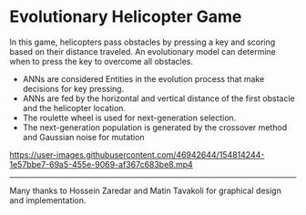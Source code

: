 # Evolutionary Helicopter Game
In this game, helicopters pass obstacles by pressing a key and scoring based on their distance traveled.
An evolutionary model can determine when to press the key to overcome all obstacles.
- ANNs are considered Entities in the evolution process that make decisions for key pressing.
- ANNs are fed by the horizontal and vertical distance of the first obstacle and the helicopter location.
- The roulette wheel is used for next-generation selection.
- The next-generation population is generated by the crossover method and Gaussian noise for mutation

https://user-images.githubusercontent.com/46942644/154814244-1e57bbe7-69a5-455e-9069-af367c683be8.mp4

<hr> 
Many thanks to Hossein Zaredar and Matin Tavakoli for graphical design and implementation.
